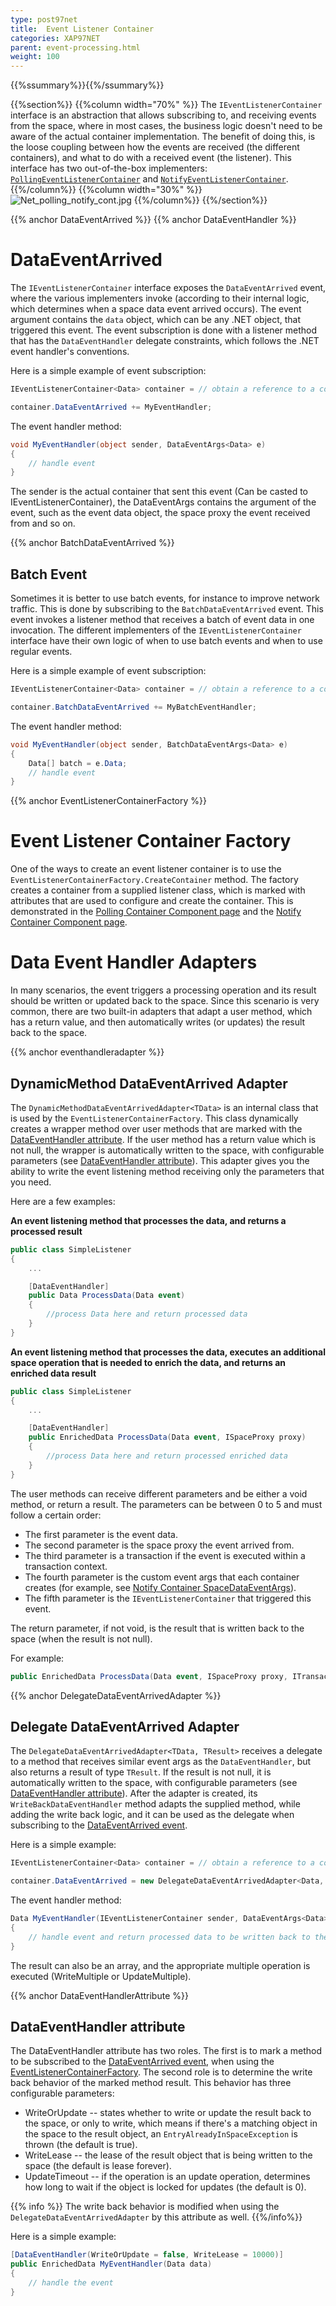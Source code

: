 ```yaml
---
type: post97net
title:  Event Listener Container
categories: XAP97NET
parent: event-processing.html
weight: 100
---
```


{{%ssummary%}}{{%/ssummary%}}

{{%section%}}
{{%column width="70%" %}}
The `IEventListenerContainer` interface is an abstraction that allows subscribing to, and receiving events from the space, where in most cases, the business logic doesn't need to be aware of the actual container implementation. The benefit of doing this, is the loose coupling between how the events are received (the different containers), and what to do with a received event (the listener). This interface has two out-of-the-box implementers: [`PollingEventListenerContainer`](./polling-container.html) and [`NotifyEventListenerContainer`](./notify-container.html).
{{%/column%}}
{{%column width="30%" %}}
![Net_polling_notify_cont.jpg](/attachment_files/dotnet/Net_polling_notify_cont.jpg)
{{%/column%}}
{{%/section%}}

{{% anchor  DataEventArrived %}}
{{% anchor  DataEventHandler %}}

# DataEventArrived

The `IEventListenerContainer` interface exposes the `DataEventArrived` event, where the various implementers invoke (according to their internal logic, which determines when a space data event arrived occurs). The event argument contains the `data` object, which can be any .NET object, that triggered this event. The event subscription is done with a listener method that has the `DataEventHandler` delegate constraints, which follows the .NET event handler's conventions.

Here is a simple example of event subscription:


```csharp
IEventListenerContainer<Data> container = // obtain a reference to a container

container.DataEventArrived += MyEventHandler;
```

The event handler method:


```csharp
void MyEventHandler(object sender, DataEventArgs<Data> e)
{
    // handle event
}
```

The sender is the actual container that sent this event (Can be casted to IEventListenerContainer), the DataEventArgs contains the argument of the event, such as the event data object, the space proxy the event received from and so on.

{{% anchor  BatchDataEventArrived %}}

## Batch Event

Sometimes it is better to use batch events, for instance to improve network traffic. This is done by subscribing to the `BatchDataEventArrived` event. This event invokes a listener method that receives a batch of event data in one invocation. The different implementers of the `IEventListenerContainer` interface have their own logic of when to use batch events and when to use regular events.

Here is a simple example of event subscription:


```csharp
IEventListenerContainer<Data> container = // obtain a reference to a container

container.BatchDataEventArrived += MyBatchEventHandler;
```

The event handler method:


```csharp
void MyEventHandler(object sender, BatchDataEventArgs<Data> e)
{
    Data[] batch = e.Data;
    // handle event
}
```

{{% anchor EventListenerContainerFactory %}}

# Event Listener Container Factory

One of the ways to create an event listener container is to use the `EventListenerContainerFactory.CreateContainer` method. The factory creates a container from a supplied listener class, which is marked with attributes that are used to configure and create the container. This is demonstrated in the [Polling Container Component page](./polling-container.html) and the [Notify Container Component page](./notify-container.html).

# Data Event Handler Adapters

In many scenarios, the event triggers a processing operation and its result should be written or updated back to the space. Since this scenario is very common, there are two built-in adapters that adapt a user method, which has a return value, and then automatically writes (or updates) the result back to the space.

{{% anchor eventhandleradapter %}}

## DynamicMethod DataEventArrived Adapter

The `DynamicMethodDataEventArrivedAdapter<TData>` is an internal class that is used by the `EventListenerContainerFactory`. This class dynamically creates a wrapper method over user methods that are marked with the [DataEventHandler attribute](#DataEventHandlerAttribute). If the user method has a return value which is not null, the wrapper is automatically written to the space, with configurable parameters (see  [DataEventHandler attribute](#DataEventHandlerAttribute)). This adapter gives you the ability to write the event listening method receiving only the parameters that you need.

Here are a few examples:

**An event listening method that processes the data, and returns a processed result**


```csharp
public class SimpleListener
{
    ...

    [DataEventHandler]
    public Data ProcessData(Data event)
    {
        //process Data here and return processed data
    }
}
```

**An event listening method that processes the data, executes an additional space operation that is needed to enrich the data, and returns an enriched data result**


```csharp
public class SimpleListener
{
    ...

    [DataEventHandler]
    public EnrichedData ProcessData(Data event, ISpaceProxy proxy)
    {
        //process Data here and return processed enriched data
    }
}
```

The user methods can receive different parameters and be either a void method, or return a result. The parameters can be between 0 to 5 and must follow a certain order:

- The first parameter is the event data.
- The second parameter is the space proxy the event arrived from.
- The third parameter is a transaction if the event is executed within a transaction context.
- The fourth parameter is the custom event args that each container creates (for example, see [Notify Container SpaceDataEventArgs](./notify-container.html#SpaceDataEventArgs)).
- The fifth parameter is the `IEventListenerContainer` that triggered this event.

The return parameter, if not void, is the result that is written back to the space (when the result is not null).

For example:


```csharp
public EnrichedData ProcessData(Data event, ISpaceProxy proxy, ITransaction tx, SpaceDataEventArgs<object> args, IEventListenerContainer container)
```

{{% anchor DelegateDataEventArrivedAdapter %}}

## Delegate DataEventArrived Adapter

The `DelegateDataEventArrivedAdapter<TData, TResult>` receives a delegate to a method that receives similar event args as the `DataEventHandler`, but also returns a result of type `TResult`. If the result is not null, it is automatically written to the space, with configurable parameters (see [DataEventHandler attribute](#DataEventHandlerAttribute)). After the adapter is created, its `WriteBackDataEventHandler` method adapts the supplied method, while adding the write back logic, and it can be used as the delegate when subscribing to the [DataEventArrived event](#DataEventArrived).

Here is a simple example:


```csharp
IEventListenerContainer<Data> container = // obtain a reference to a container

container.DataEventArrived = new DelegateDataEventArrivedAdapter<Data, Data>(MyEventHandler).WriteBackDataEventHandler;
```

The event handler method:


```csharp
Data MyEventHandler(IEventListenerContainer sender, DataEventArgs<Data> e)
{
    // handle event and return processed data to be written back to the space
}
```

The result can also be an array, and the appropriate multiple operation is executed (WriteMultiple or UpdateMultiple).

{{% anchor DataEventHandlerAttribute %}}

## DataEventHandler attribute

The DataEventHandler attribute has two roles. The first is to mark a method to be subscribed to the [DataEventArrived event](#DataEventArrived), when using the [EventListenerContainerFactory](#EventListenerContainerFactory). The second role is to determine the write back behavior of the marked method result. This behavior has three configurable parameters:

- WriteOrUpdate -- states whether to write or update the result back to the space, or only to write, which means if there's a matching object in the space to the result object, an `EntryAlreadyInSpaceException` is thrown (the default is true).
- WriteLease -- the lease of the result object that is being written to the space (the default is lease forever).
- UpdateTimeout -- if the operation is an update operation, determines how long to wait if the object is locked for updates (the default is 0).

{{% info %}}
The write back behavior is modified when using the `DelegateDataEventArrivedAdapter` by this attribute as well.
{{%/info%}}

Here is a simple example:


```csharp
[DataEventHandler(WriteOrUpdate = false, WriteLease = 10000)]
public EnrichedData MyEventHandler(Data data)
{
    // handle the event
}
```

